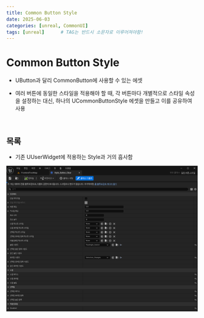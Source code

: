 ```yaml
---
title: Common Button Style
date: 2025-06-03
categories: [unreal, CommonUI]
tags: [unreal]		# TAG는 반드시 소문자로 이루어져야함!
---
```



# Common Button Style

* UButton과 달리 CommonButton에 사용할 수 있는 에셋

* 여러 버튼에 동일한 스타일을 적용해야 할 때, 각 버튼마다 개별적으로 스타일 속성을 설정하는 대신, 하나의 UCommonButtonStyle 에셋을 만들고 이를 공유하여 사용

<br>

## 목록

* 기존 UUserWidget에 적용하는 Style과 거의 흡사함

<center><img src="./../../../assets/img/Unreal/FrontendUI/CommonButton/CommonButtonStyle.png"></center>